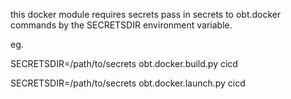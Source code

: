 this docker module requires secrets
pass in secrets to obt.docker commands by the SECRETSDIR environment variable.

eg.

SECRETSDIR=/path/to/secrets obt.docker.build.py cicd

SECRETSDIR=/path/to/secrets obt.docker.launch.py cicd